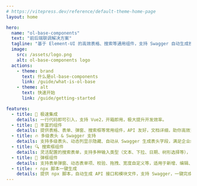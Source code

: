 ```yaml
---
# https://vitepress.dev/reference/default-theme-home-page
layout: home

hero:
  name: "ol-base-components"
  text: "前后端联调解决方案"
  tagline: "基于 Element-UI 的高效表格、搜索等通用组件，支持 Swagger 自动生成搜索框和表格以及接口。"
  image:
    src: /assets/logo.png
    alt: ol-base-components logo
  actions:
    - theme: brand
      text: 什么是ol-base-components
      link: /guide/what-is-ol-base
    - theme: alt
      text: 快速开始
      link: /guide/getting-started

features:
  - title: 🚀 极速集成
    details: 一行代码即可引入，支持 Vue2，开箱即用，极大提升开发效率。
  - title: 🌈 丰富的组件
    details: 提供表格、表单、弹窗、搜索框等常用组件，API 友好，文档详细，助你高效开发。
  - title: 🔥 多级表头 & Swagger 支持
    details: 支持多级表头、动态列显示隐藏、自动从 Swagger 生成表头字段，满足企业级复杂场景。
  - title: 🔍 搜索框组件
    details: 灵活配置的搜索表单，支持多种输入类型（文本、下拉、日期、树形选择等），可与表格无缝联动，满足各种业务场景。
  - title: 💬 弹框组件
    details: 支持表单弹窗、动态表单项、校验、拖拽、宽度自定义等，适用于新增、编辑、详情等多种弹窗场景，极大提升交互体验。
  - title: ⚡ npx 脚本一键生成
    details: 提供 npx 脚本，自动生成 API 接口和模块文件，支持 Swagger，一键完成初始化和模块创建，开发更高效。
---
```

